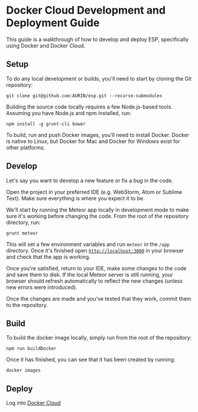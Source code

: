 # Docker Cloud Development and Deployment Guide

This guide is a walkthrough of how to develop and deploy ESP, specifically using Docker and Docker
Cloud.

## Setup

To do any local development or builds, you'll need to start by cloning the Git repository:

    git clone git@github.com:AURIN/esp.git --recurse-submodules

Building the source code locally requires a few Node.js-based tools. Assuming you have Node.js and
npm installed, run:

    npm install -g grunt-cli bower

To build, run and push Docker images, you'll need to install Docker. Docker is native to Linux, but
Docker for Mac and Docker for Windows exist for other platforms.

## Develop

Let's say you want to develop a new feature or fix a bug in the code.

Open the project in your preferred IDE (e.g. WebStorm, Atom or Sublime Text). Make sure everything
is where you expect it to be.

We'll start by running the Meteor app locally in development mode to make sure it's working before
changing the code. From the root of the repository directory, run:

    grunt meteor

This will set a few environment variables and run `meteor` in the `/app` directory. Once it's
finished open [`http://localhost:3000`](http://localhost:3000) in your browser and check that the
app is working.

Once you're satisfied, return to your IDE, make some changes to the code and save them to disk. If
the local Meteor server is still running, your browser should refresh automatically to reflect the
new changes (unless new errors were introduced).

Once the changes are made and you've tested that they work, commit them to the repository.

## Build

To build the docker image locally, simply run from the root of the repository:

    npm run buildDocker

Once it has finished, you can see that it has been created by running:

    docker images

## Deploy

Log into [Docker Cloud][dcloud]

[dcloud]: https://cloud.docker.com
